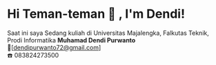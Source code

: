 # Hi Teman-teman 👋 , I'm Dendi!
Saat ini saya Sedang kuliah di Universitas Majalengka, Falkutas Teknik, Prodi Informatika
**Muhamad Dendi Purwanto**  
:e-mail:[dendipurwanto72@gmail.com] </br>
:telephone: 083824273500


 
